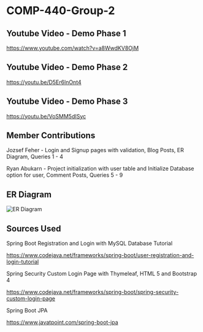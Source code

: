 # COMP-440-Group-2

## Youtube Video - Demo Phase 1

https://www.youtube.com/watch?v=a8WwdKV8OjM

## Youtube Video - Demo Phase 2

https://youtu.be/D5Er6lnOnt4

## Youtube Video - Demo Phase 3

https://youtu.be/VoSMM5dISyc 

## Member Contributions
Jozsef Feher - Login and Signup pages with validation, Blog Posts, ER Diagram, Queries 1 - 4

Ryan Abukarn - Project initialization with user table and Initialize Database option for user, Comment Posts, Queries 5 - 9

## ER Diagram
![ER Diagram](https://user-images.githubusercontent.com/38539205/164583386-e6b50557-1506-4c16-8d58-e5a83e2e5418.jpg)

## Sources Used
Spring Boot Registration and Login with MySQL Database Tutorial

https://www.codejava.net/frameworks/spring-boot/user-registration-and-login-tutorial

Spring Security Custom Login Page with Thymeleaf, HTML 5 and Bootstrap 4

https://www.codejava.net/frameworks/spring-boot/spring-security-custom-login-page

Spring Boot JPA 

https://www.javatpoint.com/spring-boot-jpa
